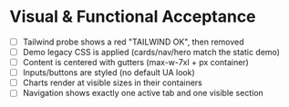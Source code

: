 # Visual & Functional Acceptance

- [ ] Tailwind probe shows a red "TAILWIND OK", then removed
- [ ] Demo legacy CSS is applied (cards/nav/hero match the static demo)
- [ ] Content is centered with gutters (max-w-7xl + px container)
- [ ] Inputs/buttons are styled (no default UA look)
- [ ] Charts render at visible sizes in their containers
- [ ] Navigation shows exactly one active tab and one visible section